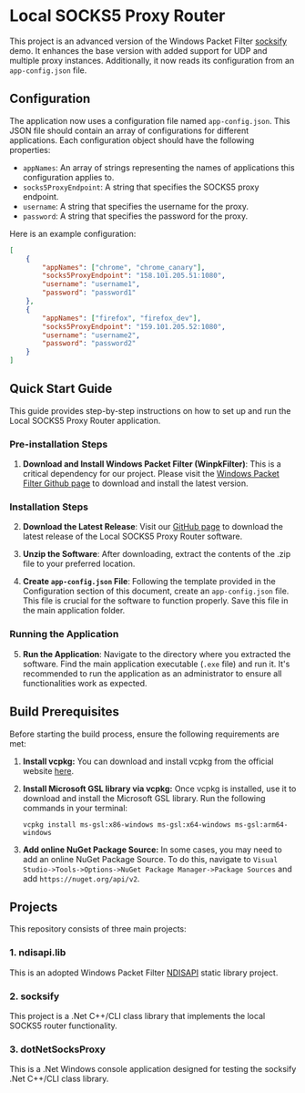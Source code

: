 # Local SOCKS5 Proxy Router

This project is an advanced version of the Windows Packet Filter [socksify](https://github.com/wiresock/ndisapi/tree/master/examples/cpp/socksify) demo. It enhances the base version with added support for UDP and multiple proxy instances. Additionally, it now reads its configuration from an `app-config.json` file.

## Configuration

The application now uses a configuration file named `app-config.json`. This JSON file should contain an array of configurations for different applications. Each configuration object should have the following properties:

- `appNames`: An array of strings representing the names of applications this configuration applies to.
- `socks5ProxyEndpoint`: A string that specifies the SOCKS5 proxy endpoint.
- `username`: A string that specifies the username for the proxy.
- `password`: A string that specifies the password for the proxy.

Here is an example configuration:

```json
[
    {
        "appNames": ["chrome", "chrome_canary"],
        "socks5ProxyEndpoint": "158.101.205.51:1080",
        "username": "username1",
        "password": "password1"
    },
    {
        "appNames": ["firefox", "firefox_dev"],
        "socks5ProxyEndpoint": "159.101.205.52:1080",
        "username": "username2",
        "password": "password2"
    }
]
```

## Quick Start Guide

This guide provides step-by-step instructions on how to set up and run the Local SOCKS5 Proxy Router application. 

### Pre-installation Steps

1. **Download and Install Windows Packet Filter (WinpkFilter)**: This is a critical dependency for our project. Please visit the [Windows Packet Filter Github page](https://github.com/wiresock/ndisapi/releases) to download and install the latest version.

### Installation Steps

2. **Download the Latest Release**: Visit our [GitHub page](https://github.com/wiresock/socksify/releases) to download the latest release of the Local SOCKS5 Proxy Router software.

3. **Unzip the Software**: After downloading, extract the contents of the .zip file to your preferred location.

4. **Create `app-config.json` File**: Following the template provided in the Configuration section of this document, create an `app-config.json` file. This file is crucial for the software to function properly. Save this file in the main application folder.

### Running the Application

5. **Run the Application**: Navigate to the directory where you extracted the software. Find the main application executable (`.exe` file) and run it. It's recommended to run the application as an administrator to ensure all functionalities work as expected.

## Build Prerequisites 

Before starting the build process, ensure the following requirements are met:

1. **Install vcpkg:** You can download and install vcpkg from the official website [here](https://vcpkg.io/en/getting-started.html).

2. **Install Microsoft GSL library via vcpkg:** Once vcpkg is installed, use it to download and install the Microsoft GSL library. Run the following commands in your terminal:

    ```
   vcpkg install ms-gsl:x86-windows ms-gsl:x64-windows ms-gsl:arm64-windows
    ```

3. **Add online NuGet Package Source:** In some cases, you may need to add an online NuGet Package Source. To do this, navigate to `Visual Studio->Tools->Options->NuGet Package Manager->Package Sources` and add `https://nuget.org/api/v2`.

## Projects

This repository consists of three main projects:

### 1. ndisapi.lib

This is an adopted Windows Packet Filter [NDISAPI](https://github.com/wiresock/ndisapi) static library project.

### 2. socksify

This project is a .Net C++/CLI class library that implements the local SOCKS5 router functionality.

### 3. dotNetSocksProxy

This is a .Net Windows console application designed for testing the socksify .Net C++/CLI class library.



